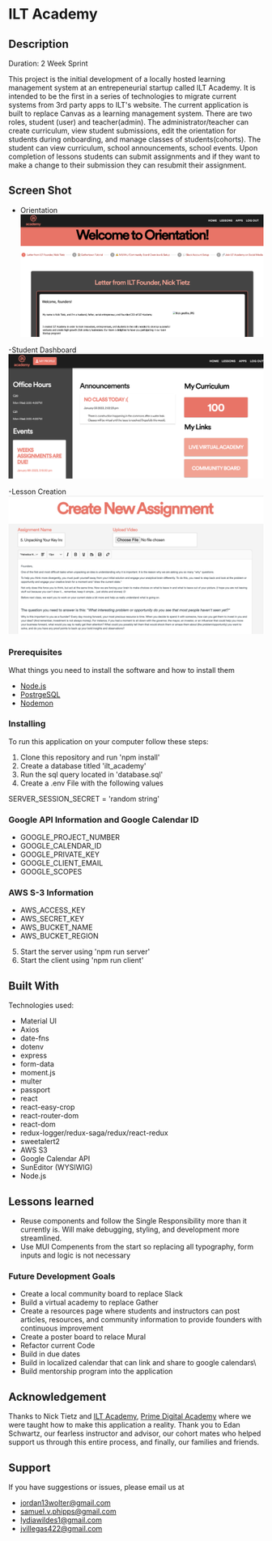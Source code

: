 # ILT Academy

## Description

Duration: 2 Week Sprint

This project is the initial development of a locally hosted learning management system at an entrepeneurial startup called ILT Academy. It is intended to be the first in a series of technologies to migrate current systems from 3rd party apps to ILT's website. The current application is built to replace Canvas as a learning management system. There are two roles, student (user) and teacher(admin). The administrator/teacher can create curriculum, view student submissions, edit the orientation for students during onboarding, and manage classes of students(cohorts). The student can view curriculum, school announcements, school events. Upon completion of lessons students can submit assignments and if they want to make a change to their submission they can resubmit their assignment.

## Screen Shot

- Orientation
![Orientation](./public/images/Orientation.png)

-Student Dashboard
![StudentDashboard](./public/images/StudentDashboard.png)

-Lesson Creation
![CreateLesson](./public/images/CreateLesson.png)

### Prerequisites

What things you need to install the software and how to install them

- [Node.js](https://nodejs.org/en/)
- [PostrgeSQL](https://www.postgresql.org/)
- [Nodemon](https://nodemon.io/)

### Installing

To run this application on your computer follow these steps:
1) Clone this repository and run 'npm install'
2) Create a database titled 'ilt_academy'
3) Run the sql query located in 'database.sql'
4) Create a .env File with the following values

SERVER_SESSION_SECRET = 'random string'

### Google API Information and Google Calendar ID 
- GOOGLE_PROJECT_NUMBER
- GOOGLE_CALENDAR_ID
- GOOGLE_PRIVATE_KEY
- GOOGLE_CLIENT_EMAIL
- GOOGLE_SCOPES

### AWS S-3 Information
- AWS_ACCESS_KEY
- AWS_SECRET_KEY
- AWS_BUCKET_NAME
- AWS_BUCKET_REGION

5) Start the server using 'npm run server'
6) Start the client using 'npm run client'

## Built With

Technologies used:
- Material UI
- Axios
- date-fns
- dotenv
- express
- form-data
- moment.js
- multer
- passport
- react
- react-easy-crop
- react-router-dom
- react-dom
- redux-logger/redux-saga/redux/react-redux
- sweetalert2
- AWS S3
- Google Calendar API
- SunEditor (WYSIWIG)
- Node.js

## Lessons learned

- Reuse components and follow the Single Responsibility more than it currently is. Will make debugging, styling, and development more streamlined.
- Use MUI Compenents from the start so replacing all typography, form inputs and logic is not necessary

### Future Development Goals

- Create a local community board to replace Slack
- Build a virtual academy to replace Gather
- Create a resources page where students and instructors can post articles, resources, and community information to provide founders with continuous improvement
- Create a poster board to relace Mural
- Refactor current Code
- Build in due dates
- Build in localized calendar that can link and share to google calendars\
- Build mentorship program into the application

## Acknowledgement

Thanks to Nick Tietz and [ILT Academy](https://iltacademy.io/), [Prime Digital Academy](www.primeacademy.io) where we were taught how to make this application a reality. Thank you to Edan Schwartz, our fearless instructor and advisor, our cohort mates who helped support us through this entire process, and finally, our families and friends. 

## Support
If you have suggestions or issues, please email us at 
- jordan13wolter@gmail.com
- samuel.v.phipps@gmail.com
- lydiawildes1@gmail.com
- jvillegas422@gmail.com